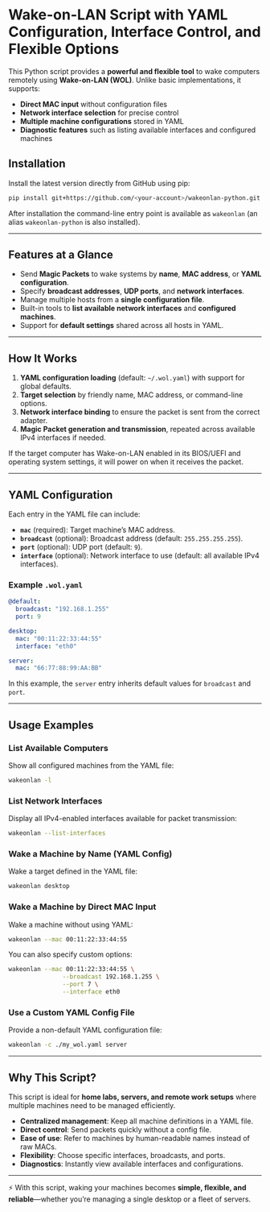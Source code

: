 # Wake-on-LAN Script with YAML Configuration, Interface Control, and Flexible Options

This Python script provides a **powerful and flexible tool** to wake computers remotely using **Wake-on-LAN (WOL)**. Unlike basic implementations, it supports:

* **Direct MAC input** without configuration files
* **Network interface selection** for precise control
* **Multiple machine configurations** stored in YAML
* **Diagnostic features** such as listing available interfaces and configured machines

## Installation

Install the latest version directly from GitHub using pip:

```bash
pip install git+https://github.com/<your-account>/wakeonlan-python.git
```

After installation the command-line entry point is available as `wakeonlan` (an alias `wakeonlan-python` is also installed).

---

## Features at a Glance

* Send **Magic Packets** to wake systems by **name**, **MAC address**, or **YAML configuration**.
* Specify **broadcast addresses**, **UDP ports**, and **network interfaces**.
* Manage multiple hosts from a **single configuration file**.
* Built-in tools to **list available network interfaces** and **configured machines**.
* Support for **default settings** shared across all hosts in YAML.

---

## How It Works

1. **YAML configuration loading** (default: `~/.wol.yaml`) with support for global defaults.
2. **Target selection** by friendly name, MAC address, or command-line options.
3. **Network interface binding** to ensure the packet is sent from the correct adapter.
4. **Magic Packet generation and transmission**, repeated across available IPv4 interfaces if needed.

If the target computer has Wake-on-LAN enabled in its BIOS/UEFI and operating system settings, it will power on when it receives the packet.

---

## YAML Configuration

Each entry in the YAML file can include:

* **`mac`** (required): Target machine’s MAC address.
* **`broadcast`** (optional): Broadcast address (default: `255.255.255.255`).
* **`port`** (optional): UDP port (default: `9`).
* **`interface`** (optional): Network interface to use (default: all available IPv4 interfaces).

### Example `.wol.yaml`

```yaml
@default:
  broadcast: "192.168.1.255"
  port: 9

desktop:
  mac: "00:11:22:33:44:55"
  interface: "eth0"

server:
  mac: "66:77:88:99:AA:BB"
```

In this example, the `server` entry inherits default values for `broadcast` and `port`.

---

## Usage Examples

### List Available Computers

Show all configured machines from the YAML file:

```bash
wakeonlan -l
```

### List Network Interfaces

Display all IPv4-enabled interfaces available for packet transmission:

```bash
wakeonlan --list-interfaces
```

### Wake a Machine by Name (YAML Config)

Wake a target defined in the YAML file:

```bash
wakeonlan desktop
```

### Wake a Machine by Direct MAC Input

Wake a machine without using YAML:

```bash
wakeonlan --mac 00:11:22:33:44:55
```

You can also specify custom options:

```bash
wakeonlan --mac 00:11:22:33:44:55 \
               --broadcast 192.168.1.255 \
               --port 7 \
               --interface eth0
```

### Use a Custom YAML Config File

Provide a non-default YAML configuration file:

```bash
wakeonlan -c ./my_wol.yaml server
```

---

## Why This Script?

This script is ideal for **home labs, servers, and remote work setups** where multiple machines need to be managed efficiently.

* **Centralized management**: Keep all machine definitions in a YAML file.
* **Direct control**: Send packets quickly without a config file.
* **Ease of use**: Refer to machines by human-readable names instead of raw MACs.
* **Flexibility**: Choose specific interfaces, broadcasts, and ports.
* **Diagnostics**: Instantly view available interfaces and configurations.

---

⚡ With this script, waking your machines becomes **simple, flexible, and reliable**—whether you’re managing a single desktop or a fleet of servers.
